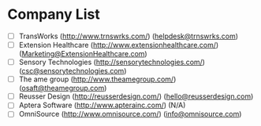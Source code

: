 # Company List
- [ ] TransWorks (http://www.trnswrks.com/) (helpdesk@trnswrks.com)
- [ ] Extension Healthcare (http://www.extensionhealthcare.com/) (Marketing@ExtensionHealthcare.com)
- [ ] Sensory Technologies (http://sensorytechnologies.com/) (csc@sensorytechnologies.com)
- [ ] The ame group (http://www.theamegroup.com/) (osaft@theamegroup.com)
- [ ] Reusser Design (http://reusserdesign.com/) (hello@reusserdesign.com)
- [ ] Aptera Software (http://www.apterainc.com/) (N/A)
- [ ] OmniSource (http://www.omnisource.com/) (info@omnisource.com)
